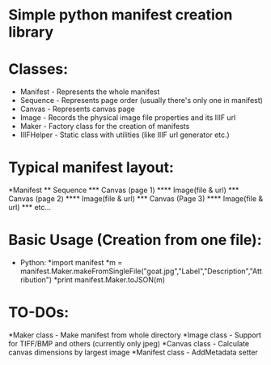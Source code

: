 # Simple python manifest creation library

# Classes:
* Manifest - Represents the whole manifest
* Sequence - Represents page order (usually there's only one in manifest)
* Canvas - Represents canvas page
* Image - Records the physical image file properties and its IIIF url
* Maker - Factory class for the creation of manifests
* IIIFHelper - Static class with utilities (like IIIF url generator etc.)

# Typical manifest layout:
*Manifest
**	Sequence
***		Canvas (page 1)
****			Image(file & url)
***		Canvas (page 2)
****			Image(file & url)
***		Canvas (Page 3)
****			Image(file & url)
***		etc...
 
# Basic Usage (Creation from one file):
* Python:
*import manifest
*m = manifest.Maker.makeFromSingleFile("goat.jpg","Label","Description","Attribution")
*print manifest.Maker.toJSON(m)

# TO-DOs:
*Maker class - Make manifest from whole directory
*Image class - Support for TIFF/BMP and others (currently only jpeg)
*Canvas class - Calculate canvas dimensions by largest image
*Manifest class - AddMetadata setter

